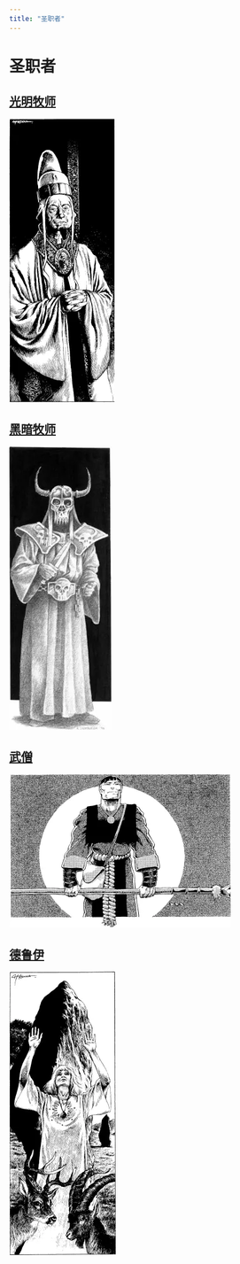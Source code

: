 ```yaml
---
title: "圣职者"
---
```

# 圣职者

## [光明牧师](./1.光明牧师/1.背景：光明牧师)

![lp](./assets/lp.webp)

## [黑暗牧师](./2.黑暗牧师/1.背景：黑暗牧师)

![dp](./assets/dp.webp)

## [武僧](./3.武僧/1.背景：武僧)

![monk](./assets/monk.webp)

## [德鲁伊](./4.德鲁伊/1.背景：德鲁伊)

![druid](./assets/druid.webp)